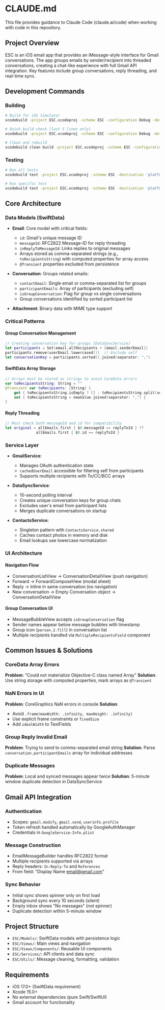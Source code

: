 # CLAUDE.md

This file provides guidance to Claude Code (claude.ai/code) when working with code in this repository.

## Project Overview

ESC is an iOS email app that provides an iMessage-style interface for Gmail conversations. The app groups emails by sender/recipient into threaded conversations, creating a chat-like experience with full Gmail API integration. Key features include group conversations, reply threading, and real-time sync.

## Development Commands

### Building
```bash
# Build for iOS Simulator
xcodebuild -project ESC.xcodeproj -scheme ESC -configuration Debug -destination 'platform=iOS Simulator,name=iPhone 16,OS=18.5' build

# Quick build check (last 5 lines only)
xcodebuild -project ESC.xcodeproj -scheme ESC -configuration Debug -destination 'platform=iOS Simulator,name=iPhone 16,OS=18.5' build 2>&1 | tail -5

# Clean and rebuild
xcodebuild clean build -project ESC.xcodeproj -scheme ESC -configuration Debug -destination 'platform=iOS Simulator,name=iPhone 16,OS=18.5'
```

### Testing
```bash
# Run all tests
xcodebuild test -project ESC.xcodeproj -scheme ESC -destination 'platform=iOS Simulator,name=iPhone 16,OS=18.5'

# Run specific test
xcodebuild test -project ESC.xcodeproj -scheme ESC -destination 'platform=iOS Simulator,name=iPhone 16,OS=18.5' -only-testing:ESCTests/EmailTests/testEmailCreation
```

## Core Architecture

### Data Models (SwiftData)
- **Email**: Core model with critical fields:
  - `id`: Gmail's unique message ID
  - `messageId`: RFC2822 Message-ID for reply threading
  - `inReplyToMessageId`: Links replies to original messages
  - Arrays stored as comma-separated strings (e.g., `toRecipientsString`) with computed properties for array access
  - `@Transient` properties excluded from persistence
  
- **Conversation**: Groups related emails:
  - `contactEmail`: Single email or comma-separated list for groups
  - `participantEmails`: Array of participants (excluding self)
  - `isGroupConversation`: Flag for group vs single conversations
  - Group conversations identified by sorted participant list

- **Attachment**: Binary data with MIME type support

### Critical Patterns

#### Group Conversation Management
```swift
// Creating conversation key for groups (DataSyncService)
let participants = Set(email.allRecipients + [email.senderEmail])
participants.remove(userEmail.lowercased())  // Exclude self
let conversationKey = participants.sorted().joined(separator: ",")
```

#### SwiftData Array Storage
```swift
// Arrays must be stored as strings to avoid CoreData errors
var toRecipientsString: String = ""
@Transient var toRecipients: [String] {
    get { toRecipientsString.isEmpty ? [] : toRecipientsString.split(separator: ",").map { String($0) } }
    set { toRecipientsString = newValue.joined(separator: ",") }
}
```

#### Reply Threading
```swift
// Must check both messageId and id for compatibility
let original = allEmails.first { $0.messageId == replyToId } ?? 
              allEmails.first { $0.id == replyToId }
```

### Service Layer

- **GmailService**: 
  - Manages OAuth authentication state
  - `cachedUserEmail` accessible for filtering self from participants
  - Supports multiple recipients with To/CC/BCC arrays

- **DataSyncService**:
  - 10-second polling interval
  - Creates unique conversation keys for group chats
  - Excludes user's email from participant lists
  - Merges duplicate conversations on startup

- **ContactsService**:
  - Singleton pattern with `ContactsService.shared`
  - Caches contact photos in memory and disk
  - Email lookups use lowercase normalization

### UI Architecture

#### Navigation Flow
- ConversationListView → ConversationDetailView (push navigation)
- Forward → ForwardComposeView (modal sheet)
- Reply → Inline in same conversation (no navigation)
- New conversation → Empty Conversation object → ConversationDetailView

#### Group Conversation UI
- MessageBubbleView accepts `isGroupConversation` flag
- Sender names appear below message bubbles with timestamp
- Group icon (`person.2.fill`) in conversation list
- Multiple recipients handled via `MultipleRecipientsField` component

## Common Issues & Solutions

### CoreData Array Errors
**Problem**: "Could not materialize Objective-C class named Array"
**Solution**: Use string storage with computed properties, mark arrays as `@Transient`

### NaN Errors in UI
**Problem**: CoreGraphics NaN errors in console
**Solution**: 
- Avoid `.frame(maxWidth: .infinity, maxHeight: .infinity)`
- Use explicit frame constraints or `fixedSize`
- Add `idealWidth` to TextFields

### Group Reply Invalid Email
**Problem**: Trying to send to comma-separated email string
**Solution**: Parse `conversation.participantEmails` array for individual addresses

### Duplicate Messages
**Problem**: Local and synced messages appear twice
**Solution**: 5-minute window duplicate detection in DataSyncService

## Gmail API Integration

### Authentication
- Scopes: `gmail.modify`, `gmail.send`, `userinfo.profile`
- Token refresh handled automatically by GoogleAuthManager
- Credentials in `GoogleService-Info.plist`

### Message Construction
- EmailMessageBuilder handles RFC2822 format
- Multiple recipients supported via arrays
- Reply headers: `In-Reply-To` and `References`
- From field: "Display Name <email@gmail.com>"

### Sync Behavior
- Initial sync shows spinner only on first load
- Background sync every 10 seconds (silent)
- Empty inbox shows "No messages" (not spinner)
- Duplicate detection within 5-minute window

## Project Structure

- `ESC/Models/`: SwiftData models with persistence logic
- `ESC/Views/`: Main views and navigation
- `ESC/Views/Components/`: Reusable UI components
- `ESC/Services/`: API clients and data sync
- `ESC/Utils/`: Message cleaning, formatting, validation

## Requirements

- iOS 17.0+ (SwiftData requirement)
- Xcode 15.0+
- No external dependencies (pure Swift/SwiftUI)
- Gmail account for functionality